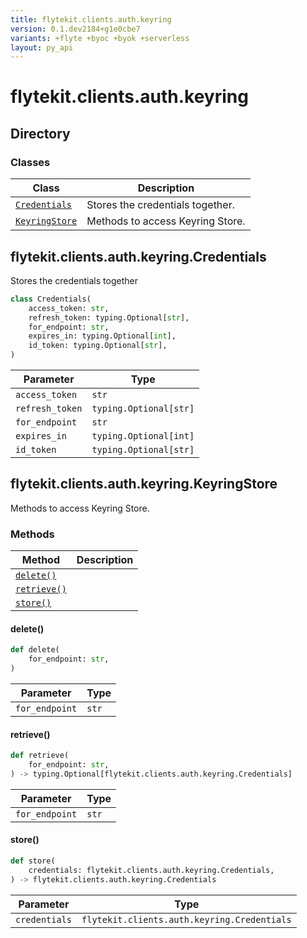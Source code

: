 ```yaml
---
title: flytekit.clients.auth.keyring
version: 0.1.dev2184+g1e0cbe7
variants: +flyte +byoc +byok +serverless
layout: py_api
---
```


# flytekit.clients.auth.keyring

## Directory

### Classes

| Class | Description |
|-|-|
| [`Credentials`](.././flytekit.clients.auth.keyring#flytekitclientsauthkeyringcredentials) | Stores the credentials together. |
| [`KeyringStore`](.././flytekit.clients.auth.keyring#flytekitclientsauthkeyringkeyringstore) | Methods to access Keyring Store. |

## flytekit.clients.auth.keyring.Credentials

Stores the credentials together


```python
class Credentials(
    access_token: str,
    refresh_token: typing.Optional[str],
    for_endpoint: str,
    expires_in: typing.Optional[int],
    id_token: typing.Optional[str],
)
```
| Parameter | Type |
|-|-|
| `access_token` | `str` |
| `refresh_token` | `typing.Optional[str]` |
| `for_endpoint` | `str` |
| `expires_in` | `typing.Optional[int]` |
| `id_token` | `typing.Optional[str]` |

## flytekit.clients.auth.keyring.KeyringStore

Methods to access Keyring Store.


### Methods

| Method | Description |
|-|-|
| [`delete()`](#delete) |  |
| [`retrieve()`](#retrieve) |  |
| [`store()`](#store) |  |


#### delete()

```python
def delete(
    for_endpoint: str,
)
```
| Parameter | Type |
|-|-|
| `for_endpoint` | `str` |

#### retrieve()

```python
def retrieve(
    for_endpoint: str,
) -> typing.Optional[flytekit.clients.auth.keyring.Credentials]
```
| Parameter | Type |
|-|-|
| `for_endpoint` | `str` |

#### store()

```python
def store(
    credentials: flytekit.clients.auth.keyring.Credentials,
) -> flytekit.clients.auth.keyring.Credentials
```
| Parameter | Type |
|-|-|
| `credentials` | `flytekit.clients.auth.keyring.Credentials` |

